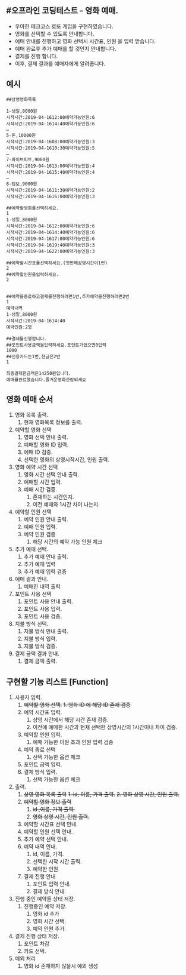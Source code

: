 #오프라인 코딩테스트 - 영화 예매.
-------------------------------------------
* 우아한 테크코스 로또 게임을 구현하였습니다.
* 영화를 선택할 수 있도록 안내합니다.
* 예매 안내를 진행하고 영화 선택시 시간표, 인원 을 입력 받습니다.
* 예매 완료후 추가 예매를 할 것인지 안내합니다.
* 결제를 진행 합니다.
* 이후, 결제 결과를 예매자에게 알려줍니다.

## 예시
```
##상영영화목록

1-생일,8000원
시작시간:2019-04-1612:00예약가능인원:6
시작시간:2019-04-1614:40예약가능인원:6
…
5-돈,10000원
시작시간:2019-04-1608:00예약가능인원:3
시작시간:2019-04-1610:30예약가능인원:5
…
7-파이브피트,9000원
시작시간:2019-04-1613:00예약가능인원:4
시작시간:2019-04-1615:40예약가능인원:4
…
8-덤보,9000원
시작시간:2019-04-1611:30예약가능인원:2
시작시간:2019-04-1616:00예약가능인원:3

##예약할영화를선택하세요.
1
1-생일,8000원
시작시간:2019-04-1612:00예약가능인원:6
시작시간:2019-04-1614:40예약가능인원:6
시작시간:2019-04-1617:00예약가능인원:6
시작시간:2019-04-1619:40예약가능인원:3
시작시간:2019-04-1622:00예약가능인원:3

##예약할시간표를선택하세요.(첫번째상영시간이1번)
2
##예약할인원을입력하세요.
2


##예약을종료하고결제를진행하려면1번,추가예약을진행하려면2번
1
예약내역
1-생일,8000원
시작시간:2019-04-1614:40
예약인원:2명

##결제를진행합니다.
##포인트사용금액을입력하세요.포인트가없으면0입력
1000
##신용카드는1번,현금은2번
1

최종결제한금액은14250원입니다.
예매를완료했습니다.즐거운영화관람되세요
```

## 영화 예매 순서
1. 영화 목록 출력.  
    1. 현재 영화목록 정보를 출력.
2. 예약할 영화 선택
    1. 영화 선택 안내 출력.
    2. 예매할 영화 ID 입력.
    3. 예매 ID 검증.
    3. 선택한 영화의 상영시작시간, 인원 출력.
3. 영화 예약 시간 선택
    1. 영화 시간 선택 안내 출력.
    2. 예매할 시간 입력.
    3. 예매 시간 검증.
        1. 존재하는 시간인지.
        2. 이전 예매와 1시간 차이 나는지.
4. 예약할 인원 선택
    1. 예약 인원 안내 출력.
    2. 예매 인원 입력.
    3. 예약 인원 검증
        1. 해당 시간의 예약 가능 인원 체크
5. 추가 예매 선택.
    1. 추가 예매 안내 출력.
    2. 추가 예매 입력
    2. 추가 예매 입력 검증
6. 예매 결과 안내.
    1. 예매한 내역 출력
7. 포인트 사용 선택
    1. 포인트 사용 안내 출력.
    2. 포인트 사용 입력.
    3. 포인트 사용 검증.
8. 지불 방식 선택.
    1. 지불 방식 안내 출력.
    1. 지불 방식 입력.
    2. 지불 방식 검증.
9. 결제 금액 결과 안내.
    1. 결제 금액 출력.
    
    
## 구현할 기능 리스트 [Function]
1. 사용자 입력.
    1. ~~예약할 영화 선택.~~
        ~~1. 영화 ID 에 해당 ID 존재 검증~~
    2. 예약 시간표 입력.
        1. 상영 시간에서 해당 시간 존재 검증.
        2. 이전에 예매한 시간과 현재 선택한 상영시간의 1시간이내 차이 검증.
    3. 예약할 인원 입력.
        1. 예매 가능한 이원 초과 인원 입력 검증
    4. 예약 종료 선택
        1. 선택 가능한 옵션 체크
    4. 포인트 금액 입력.
    5. 결제 방식 입력.
        1. 선택 가능한 옵션 체크
2. 출력.
    1. ~~상영 영화 목록 출력~~
        ~~1. id, 이름, 가격 출력.~~
        ~~2. 영화 상영 시간, 인원 출력.~~
    2. ~~예약할 영화 정보 출력~~
        1. ~~id ,이름, 가격 출력.~~
        2. ~~영화 상영 시간, 인원 출력.~~
    3. 예약할 시간표 선택 안내.
    4. 예약할 인원 선택 안내.
    5. 추가 예약 선택 안내.
    6. 예약 내역 안내.
        1. id, 이름, 가격.
        2. 선택한 시작 시간 출력.
        3. 예약한 인원
    7. 결제 진행 안내 
        1. 포인트 입력 안내.
        2. 결제 방식 안내.
3. 진행 중인 예약들 상태 저장.
    1. 진행중인 예약 저장.
        1. 영화 id 추가
        2. 영화 시간 선택.
        3. 예약 인원 추가.
4. 결제 진행 상태 저장.
    1. 포인트 차감
    2. 카드 선택.
5. 예외 처리
    1. 영화 id 존재하지 않을시 예외 생성